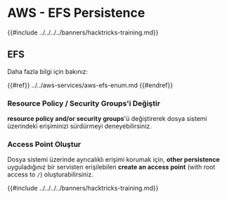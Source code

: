 # AWS - EFS Persistence

{{#include ../../../../banners/hacktricks-training.md}}

## EFS

Daha fazla bilgi için bakınız:

{{#ref}}
../../aws-services/aws-efs-enum.md
{{#endref}}

### Resource Policy / Security Groups'i Değiştir

**resource policy and/or security groups**'ü değiştirerek dosya sistemi üzerindeki erişiminizi sürdürmeyi deneyebilirsiniz.

### Access Point Oluştur

Dosya sistemi üzerinde ayrıcalıklı erişimi korumak için, **other persistence** uyguladığınız bir servisten erişilebilen **create an access point** (with root access to `/`) oluşturabilirsiniz.

{{#include ../../../../banners/hacktricks-training.md}}
